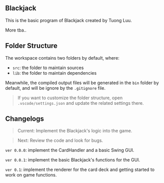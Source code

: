 ## Blackjack

This is the basic program of Blackjack created by Tuong Luu.

More tba..

## Folder Structure

The workspace contains two folders by default, where:

- `src`: the folder to maintain sources
- `lib`: the folder to maintain dependencies

Meanwhile, the compiled output files will be generated in the `bin` folder by default, and will be ignore by the `.gitignore` file.

> If you want to customize the folder structure, open `.vscode/settings.json` and update the related settings there.

## Changelogs

> Current: Implement the Blackjack's logic into the game.

> Next: Review the code and look for bugs.

`ver 0.0.0`: implement the CardHandler and a basic Swing GUI.

`ver 0.0.1`: implement the basic Blackjack's functions for the GUI.

`ver 0.1`: implement the renderer for the card deck and getting started to work on game functions.
